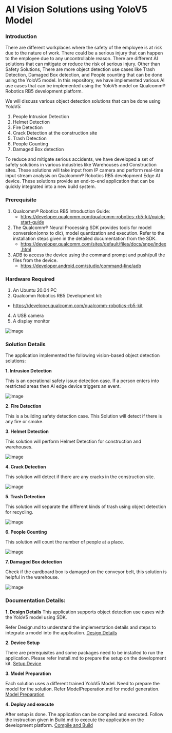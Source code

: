 ﻿# AI Vision Solutions using YoloV5 Model

### Introduction
There are different workplaces where the safety of the employee is at risk due to the nature of work. There could be a serious injury that can happen to the employee due to any uncontrollable reason. There are different AI solutions that can mitigate or reduce the risk of serious injury.
Other than Safety Solutions, There are more object detection use cases like Trash Detection, Damaged Box detection, and People counting that can be done using the YoloV5 model.
In this repository, we have implemented various AI use cases that can be implemented using the YoloV5 model on Qualcomm® Robotics RB5 development platform.

We will discuss various object detection solutions that can be done using YoloV5:
1. People Intrusion Detection
2. Helmet Detection
3. Fire Detection
4. Crack Detection at the construction site
5. Trash Detection
6. People Counting
7. Damaged Box detection

To reduce and mitigate serious accidents, we have developed a set of safety solutions in various industries like Warehouses and Construction sites. These solutions will take input from IP camera and perform real-time input stream analysis on Qualcomm® Robotics RB5 development Edge AI device. These solutions provide an end-to-end application that can be quickly integrated into a new build system.

### Prerequisite
1.  Qualcomm® Robotics RB5 Introduction Guide: 
    * https://developer.qualcomm.com/qualcomm-robotics-rb5-kit/quick-start-guide
2.  The Qualcomm® Neural Processing SDK provides tools for model conversion(onnx to dlc), model quantization and execution. 
Refer to the installation steps given in the detailed documentation from the SDK.
    * https://developer.qualcomm.com/sites/default/files/docs/snpe/index.html
3.  ADB to access the device using the command prompt and push/pull the files from the device.
    * https://developer.android.com/studio/command-line/adb

### Hardware Required

1.	An Ubuntu 20.04 PC
2.	Qualcomm Robotics RB5 Development kit:
   * https://developer.qualcomm.com/qualcomm-robotics-rb5-kit
4.	A USB camera
5.	A display monitor

![image](https://user-images.githubusercontent.com/131336334/237058961-9a0825db-8873-441b-abe2-8a62d5a0f85e.png)

### Solution Details
The application implemented the following vision-based object detection solutions:

**1. Intrusion Detection**

This is an operational safety issue detection case. If a person enters into restricted areas then AI edge device triggers an event.

![image](https://github.com/quic/sample-apps-for-robotics-platforms/assets/131336334/b2a395f7-f2c9-4b7f-a671-00bdd78d7936)

**2. Fire Detection**

This is a building safety detection case. This Solution will detect if there is any fire or smoke. 

**3. Helmet Detection**

This solution will perform Helmet Detection for construction and warehouses.

![image](https://github.com/quic/sample-apps-for-robotics-platforms/assets/131336334/20f9d920-924c-4207-9441-9641322c8412)

**4. Crack Detection**

This solution will detect if there are any cracks in the construction site.

![image](https://github.com/quic/sample-apps-for-robotics-platforms/assets/131336334/b140330f-12e6-4f63-b83f-88dd5708f086)

**5. Trash Detection**

This solution will separate the different kinds of trash using object detection for recycling.

![image](https://github.com/quic/sample-apps-for-robotics-platforms/assets/131336334/b97c496c-d66a-46da-a8eb-c20d02ad1f4e)

**6. People Counting**

This solution will count the number of people at a place. 

![image](https://github.com/quic/sample-apps-for-robotics-platforms/assets/131336334/beaccd8e-67a2-4319-9582-c8f983f70aaf)

**7. Damaged Box detection**

Check if the cardboard box is damaged on the conveyor belt, this solution is helpful in the warehouse.

![image](https://github.com/quic/sample-apps-for-robotics-platforms/assets/131336334/79d40399-d8a5-47f6-bb0d-d0e9e64a4195)

### Documentation Details:

**1. Design Details**
This application supports object detection use cases with the YoloV5 model using SDK.

Refer Design.md to understand the implementation details and steps to integrate a model into the application.
[Design Details](./docs/DesignDetails.md)

**2. Device Setup**

There are prerequisites and some packages need to be installed to run the application. Please refer Install.md to prepare the setup on the development kit.
[Setup Device](./docs/SetupDevice.md)

**3. Model Preparation**

Each solution uses a different trained YoloV5 Model. Need to prepare the model for the solution. Refer ModelPreperation.md for model generation.
[Model Preparation](./docs/ModelPreperation.md)

**4. Deploy and execute**

After setup is done. The application can be compiled and executed. Follow the instruction given in Build.md to execute the application on the development platform.
[Compile and Build](./docs/Build.md)
